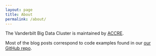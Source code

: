 ```yaml
---
layout: page
title: About
permalink: /about/
---
```


The Vanderbilt Big Data Cluster is maintained by [ACCRE][accre-home]. 

Most of the blog posts correspond to code examples found in our 
[our GitHub repo][bigdata-gh]. 


[accre-home]:   http://www.accre.vanderbilt.edu
[bigdata-gh]:   https://github.com/bigdata-vandy
